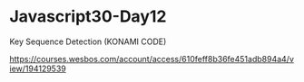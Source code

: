 # Javascript30-Day12
Key Sequence Detection (KONAMI CODE)

https://courses.wesbos.com/account/access/610feff8b36fe451adb894a4/view/194129539
